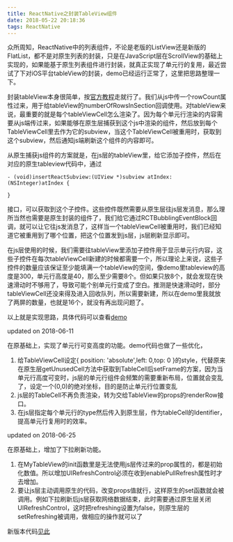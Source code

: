 ```yaml
---
title: ReactNative之封装TableView组件
date: 2018-05-22 20:18:36
tags: ReactNative
---
```

众所周知，ReactNative中的列表组件，不论是老版的ListView还是新版的FlatList，都不是对原生列表的封装，只是在JavaScript层在ScrollView的基础上实现的，如果能基于原生列表组件进行封装，就真正实现了单元行的复用，最近尝试了下对iOS平台tableView的封装，demo已经运行正常了，这里把思路整理一下。

封装tableView本身很简单，按[官方教程](https://reactnative.cn/docs/0.51/native-component-ios.html#content)走就行了。我们从js中传一个rowCount属性过来，用于给tableView的numberOfRowsInSection回调使用。对tableView来说，最重要的就是每个tableViewCell怎么渲染了。因为每个单元行渲染的内容需要从js端传过来，如果能够在原生层捕获到这个js中渲染的组件，然后放到每个TableViewCell里去作为它的subview，当这个TableViewCell被重用时，获取到这个subview，然后通知js端刷新这个组件的内容即可。

从原生捕获js组件的方案就是，在js层的tableView里，给它添加子控件，然后在对应的原生tableview代码中，通过

    - (void)insertReactSubview:(UIView *)subview atIndex:(NSInteger)atIndex {
  
    }
接口，可以获取到这个子控件。这些控件既然需要从原生层往js层发消息，那么理所当然也需要是原生封装的组件了，我们给它通过RCTBubblingEventBlock回调，就可以让它往js发消息了，这样当一个tableViewCell被重用时，我们已经知道它被重用到了哪个位置，把这个位置发到js层，js层刷新显示即可。

在js层使用的时候，我们需要往tableView里添加子控件用于显示单元行内容，这些子控件在每次tableViewCell新建的时候都需要一个，所以理论上来说，这些子控件的数量应该保证至少能填满一个tableView的空间，像demo里tableview的高度是300，单元行高度是40，那么至少需要8个。但如果只放8个，就会发现在快速滑动时不够用了，导致可能个别单元行变成了空白。推测是快速滑动时，部分tableViewCell还没来得及进入回收队列，所以需要新建，所以在demo里我就放了两屏的数量，也就是16个，就没有再出现问题了。

以上就是实现思路，具体代码可以查看[demo](https://github.com/yangguang1029/MyReactNative/tree/master/tableview)

updated on 2018-06-11

在原基础上，实现了单元行可变高度的功能。demo代码也做了一些优化，

1. 给TableViewCell设定{ position: 'absolute',left: 0,top: 0 }的style，代替原来在原生层getUnusedCell方法中获取到TableCell后setFrame的方案，因为当单元行高度可变时，js层的单元行组件会频繁的需要重新布局，位置就会变乱了，设定一个(0,0)的绝对坐标，目的是防止单元行位置变乱
2. js层的TableCell不再负责渲染，转为交给TableView的props的renderRow接口。
3. 在js层指定每个单元行的type然后传入到原生层，作为tableCell的Identifier，提高单元行复用时的效率。

updated on 2018-06-25

在原基础上，增加了下拉刷新功能。

1. 在MyTableView的init函数里是无法使用js层传过来的prop属性的，都是初始化数值。所以增加UIRefreshControl必须在收到enablePullRefresh属性时才去增加。
2. 要让js层主动调用原生的代码，改变props值就行，这样原生的set函数就会被调用。例如下拉刷新后js层获取网络数据结束，此时需要通过原生层关闭UIRefreshControl，这时把refreshing设置为false，则原生层的setRefreshing被调用，做相应的操作就可以了

新版本代码[见此](https://github.com/yangguang1029/MyReactNative/tree/master/tableview2)